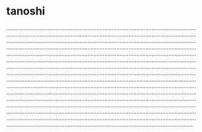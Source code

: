# tanoshi
..............................................................................................................................................................................................................................................................................................................................................................................................................................................................................................................................................................................................................................................................................................................................................................................................................................................................................................................................................................................................................................................................................................................................................................................................................................................................................................................................................................................................................................................................................................................................................................................................................................................................................................................................................................................................................................................................................................................................................................................................................................................................